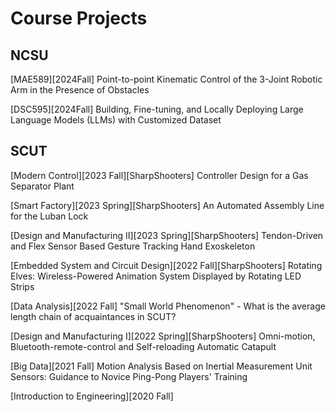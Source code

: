 # Course Projects

## NCSU
[MAE589][2024Fall] Point-to-point Kinematic Control of the 3-Joint Robotic Arm in the Presence of Obstacles

[DSC595][2024Fall] Building, Fine-tuning, and Locally Deploying Large Language Models (LLMs) with Customized Dataset

## SCUT
[Modern Control][2023 Fall][SharpShooters] Controller Design for a Gas Separator Plant

[Smart Factory][2023 Spring][SharpShooters] An Automated Assembly Line for the Luban Lock

[Design and Manufacturing II][2023 Spring][SharpShooters] Tendon-Driven and Flex Sensor Based Gesture Tracking Hand Exoskeleton

[Embedded System and Circuit Design][2022 Fall][SharpShooters] Rotating Elves: Wireless-Powered Animation System Displayed by Rotating LED Strips

[Data Analysis][2022 Fall] "Small World Phenomenon" - What is the average length chain of acquaintances in SCUT?

[Design and Manufacturing I][2022 Spring][SharpShooters] Omni-motion, Bluetooth-remote-control and Self-reloading Automatic Catapult

[Big Data][2021 Fall] Motion Analysis Based on Inertial Measurement Unit Sensors: Guidance to Novice Ping-Pong Players' Training

[Introduction to Engineering][2020 Fall]